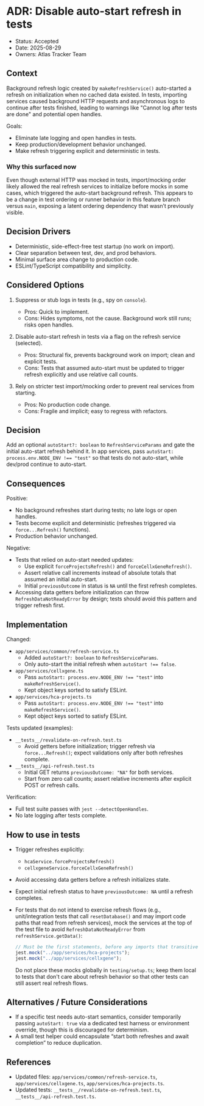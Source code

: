 # ADR: Disable auto-start refresh in tests

- Status: Accepted
- Date: 2025-08-29
- Owners: Atlas Tracker Team

## Context

Background refresh logic created by `makeRefreshService()` auto-started a refresh on initialization when no cached data existed. In tests, importing services caused background HTTP requests and asynchronous logs to continue after tests finished, leading to warnings like "Cannot log after tests are done" and potential open handles.

Goals:

- Eliminate late logging and open handles in tests.
- Keep production/development behavior unchanged.
- Make refresh triggering explicit and deterministic in tests.

### Why this surfaced now

Even though external HTTP was mocked in tests, import/mocking order likely allowed the real refresh services to initialize before mocks in some cases, which triggered the auto-start background refresh. This appears to be a change in test ordering or runner behavior in this feature branch versus `main`, exposing a latent ordering dependency that wasn’t previously visible.

## Decision Drivers

- Deterministic, side-effect-free test startup (no work on import).
- Clear separation between test, dev, and prod behaviors.
- Minimal surface area change to production code.
- ESLint/TypeScript compatibility and simplicity.

## Considered Options

1. Suppress or stub logs in tests (e.g., spy on `console`).

   - Pros: Quick to implement.
   - Cons: Hides symptoms, not the cause. Background work still runs; risks open handles.

2. Disable auto-start refresh in tests via a flag on the refresh service (selected).

   - Pros: Structural fix, prevents background work on import; clean and explicit tests.
   - Cons: Tests that assumed auto-start must be updated to trigger refresh explicitly and use relative call counts.

3. Rely on stricter test import/mocking order to prevent real services from starting.
   - Pros: No production code change.
   - Cons: Fragile and implicit; easy to regress with refactors.

## Decision

Add an optional `autoStart?: boolean` to `RefreshServiceParams` and gate the initial auto-start refresh behind it. In app services, pass `autoStart: process.env.NODE_ENV !== "test"` so that tests do not auto-start, while dev/prod continue to auto-start.

## Consequences

Positive:

- No background refreshes start during tests; no late logs or open handles.
- Tests become explicit and deterministic (refreshes triggered via `force...Refresh()` functions).
- Production behavior unchanged.

Negative:

- Tests that relied on auto-start needed updates:
  - Use explicit `forceProjectsRefresh()` and `forceCellxGeneRefresh()`.
  - Assert relative call increments instead of absolute totals that assumed an initial auto-start.
  - Initial `previousOutcome` in status is `NA` until the first refresh completes.
- Accessing data getters before initialization can throw `RefreshDataNotReadyError` by design; tests should avoid this pattern and trigger refresh first.

## Implementation

Changed:

- `app/services/common/refresh-service.ts`
  - Added `autoStart?: boolean` to `RefreshServiceParams`.
  - Only auto-start the initial refresh when `autoStart !== false`.
- `app/services/cellxgene.ts`
  - Pass `autoStart: process.env.NODE_ENV !== "test"` into `makeRefreshService()`.
  - Kept object keys sorted to satisfy ESLint.
- `app/services/hca-projects.ts`
  - Pass `autoStart: process.env.NODE_ENV !== "test"` into `makeRefreshService()`.
  - Kept object keys sorted to satisfy ESLint.

Tests updated (examples):

- `__tests__/revalidate-on-refresh.test.ts`
  - Avoid getters before initialization; trigger refresh via `force...Refresh()`; expect validations only after both refreshes complete.
- `__tests__/api-refresh.test.ts`
  - Initial GET returns `previousOutcome: "NA"` for both services.
  - Start from zero call counts; assert relative increments after explicit POST or refresh calls.

Verification:

- Full test suite passes with `jest --detectOpenHandles`.
- No late logging after tests complete.

## How to use in tests

- Trigger refreshes explicitly:
  - `hcaService.forceProjectsRefresh()`
  - `cellxgeneService.forceCellxGeneRefresh()`
- Avoid accessing data getters before a refresh initializes state.
- Expect initial refresh status to have `previousOutcome: NA` until a refresh completes.

- For tests that do not intend to exercise refresh flows (e.g., unit/integration tests that call `resetDatabase()` and may import code paths that read from refresh services), mock the services at the top of the test file to avoid `RefreshDataNotReadyError` from `refreshService.getData()`:

  ```ts
  // Must be the first statements, before any imports that transitively import these services
  jest.mock("../app/services/hca-projects");
  jest.mock("../app/services/cellxgene");
  ```

  Do not place these mocks globally in `testing/setup.ts`; keep them local to tests that don't care about refresh behavior so that other tests can still assert real refresh flows.

## Alternatives / Future Considerations

- If a specific test needs auto-start semantics, consider temporarily passing `autoStart: true` via a dedicated test harness or environment override, though this is discouraged for determinism.
- A small test helper could encapsulate “start both refreshes and await completion” to reduce duplication.

## References

- Updated files: `app/services/common/refresh-service.ts`, `app/services/cellxgene.ts`, `app/services/hca-projects.ts`.
- Updated tests: `__tests__/revalidate-on-refresh.test.ts`, `__tests__/api-refresh.test.ts`.
